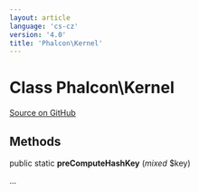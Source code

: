 ```yaml
---
layout: article
language: 'cs-cz'
version: '4.0'
title: 'Phalcon\Kernel'
---
```


# Class **Phalcon\Kernel**

<a href="https://github.com/phalcon/cphalcon/tree/v4.0.0/phalcon/kernel.zep" class="btn btn-default btn-sm">Source on GitHub</a>

## Methods

public static **preComputeHashKey** (*mixed* $key)

...